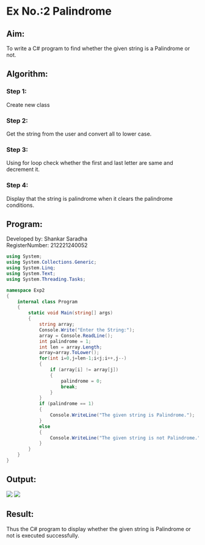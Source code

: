 # Ex No.:2 Palindrome


## Aim:
To write a C# program to find whether the given string is a Palindrome or not.
## Algorithm:
### Step 1:
Create new class
### Step 2: 
Get the string from the user and convert all to lower case.
### Step 3:
Using for loop check whether the first and last letter are same and decrement it.
### Step 4:
Display that the string is palindrome when it clears the palindrome conditions. 

## Program:
Developed by: Shankar Saradha
<br/>
RegisterNumber:  212221240052
```c#
using System;
using System.Collections.Generic;
using System.Linq;
using System.Text;
using System.Threading.Tasks;

namespace Exp2
{
    internal class Program
    {
        static void Main(string[] args)
        {
            string array;
            Console.Write("Enter the String:");
            array = Console.ReadLine();
            int palindrome = 1;
            int len = array.Length;
            array=array.ToLower(); 
            for(int i=0,j=len-1;i<j;i++,j--)
            {
                if (array[i] != array[j])
                {
                    palindrome = 0;
                    break;
                }
            }
            if (palindrome == 1)
            {
                Console.WriteLine("The given string is Palindrome.");
            }
            else
            {
                Console.WriteLine("The given string is not Palindrome.");
            }
        }
    }
}
```


## Output:
![](./out1.png)
![](./out2.png)


## Result:
Thus the C# program to display whether the given string is Palindrome or not is executed successfully.
